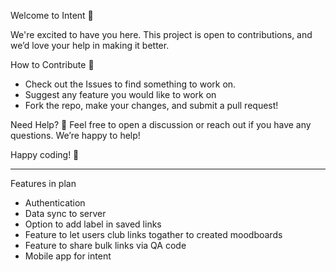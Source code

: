 Welcome to Intent 👋

We're excited to have you here. This project is open to contributions, and we’d love your help in making it better.

How to Contribute 🚀
- Check out the Issues to find something to work on.
- Suggest any feature you would like to work on
- Fork the repo, make your changes, and submit a pull request!

Need Help? 🤔
Feel free to open a discussion or reach out if you have any questions. We’re happy to help!

Happy coding! 🎉


----------
Features in plan
- Authentication
- Data sync to server
- Option to add label in saved links
- Feature to let users club links togather to created moodboards
- Feature to share bulk links via QA code
- Mobile app for intent

